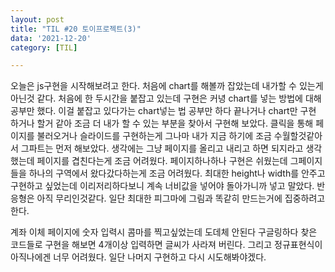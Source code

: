 ```yaml
---
layout: post
title: "TIL #20 토이프로젝트(3)"
data: '2021-12-20'
category: [TIL]

---
```


오늘은 js구현을 시작해보려고 한다. 처음에 chart를 해볼까 잡았는데 내가할 수 있는게 아닌것 같다. 처음에 한 두시간을 붙잡고 있는데 구현은 커녕 chart를 넣는 방법에 대해 공부만 했다. 이걸 붙잡고 있다가는 chart넣는 법 공부만 하다 끝나거나 chart만 구현 하거나 할거 같아 조금 더 내가 할 수 있는 부분을 찾아서 구현해 보았다. 클릭을 통해 페이지를 불러오거나 슬라이드를 구현하는게 그나마 내가 지금 하기에 조금 수월할것같아서 그파트는 먼저 해보았다. 생각에는 그냥 페이지를 올리고 내리고 하면 되지라고 생각했는데 페이지를 겹친다는게 조금 어려웠다. 페이지하나하나 구현은 쉬웠는데 그페이지들을 하나의 구역에서 왔다갔다하는게 조금 어려웠다. 최대한 height나 width를 안주고 구현하고 싶었는데 이리저리하다보니 계속 너비값을 넣어야 돌아가니까 넣고 말았다. 반응형은 아직 무리인것같다. 일단 최대한 피그마에 그림과 똑같히 만드는거에 집중하려고 한다. 

계좌 이체 페이지에 숫자 입력시 콤마를 찍고싶었는데 도데체 안된다 구글링하다 찾은 코드들로 구현을 해보면 4개이상 입력하면 글씨가 사라져 버린다. 그리고 정규표현식이 아직나에겐 너무 어려웠다. 일단 나머지 구현하고 다시 시도해봐야겠다. 